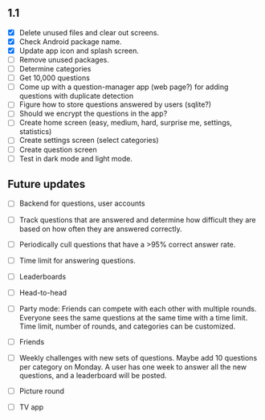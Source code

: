 ## 1.1
  - [x] Delete unused files and clear out screens.
  - [x] Check Android package name.
  - [x] Update app icon and splash screen.
  - [ ] Remove unused packages.
  - [ ] Determine categories
  - [ ] Get 10,000 questions
  - [ ] Come up with a question-manager app (web page?) for adding questions with duplicate detection
  - [ ] Figure how to store questions answered by users (sqlite?)
  - [ ] Should we encrypt the questions in the app?
  - [ ] Create home screen (easy, medium, hard, surprise me, settings, statistics)
  - [ ] Create settings screen (select categories)
  - [ ] Create question screen
  - [ ] Test in dark mode and light mode.

## Future updates
  - [ ] Backend for questions, user accounts
  - [ ] Track questions that are answered and determine how difficult they are based on how often they are answered correctly.
  - [ ] Periodically cull questions that have a >95% correct answer rate.
  - [ ] Time limit for answering questions.
  - [ ] Leaderboards
  - [ ] Head-to-head
  - [ ] Party mode: Friends can compete with each other with multiple rounds. Everyone sees the same questions at the same time with a time limit. Time limit, number of rounds, and categories can be customized.
  - [ ] Friends
  - [ ] Weekly challenges with new sets of questions. Maybe add 10 questions per category on Monday. A user has one week to answer all the new questions, and a leaderboard will be posted.
  - [ ] Picture round
  - [ ] TV app

